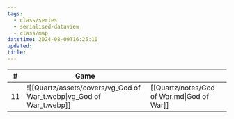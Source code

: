 ```yaml
---
tags:
  - class/series
  - serialised-dataview
  - class/map
datetime: 2024-08-09T16:25:10
updated: 
title:
---
```

<!-- QueryToSerialize: table without id sequence as "#", embed(link(thumbnail)) as Game, file.link as ""  from #class/video-game where series = [[]] sort sequence -->
<!-- SerializedQuery: table without id sequence as "#", embed(link(thumbnail)) as Game, file.link as ""  from #class/video-game where series = [[]] sort sequence -->

| #  | Game                                                                 |                                            |
| -- | -------------------------------------------------------------------- | ------------------------------------------ |
| 11 | ![[Quartz/assets/covers/vg_God of War_t.webp\|vg_God of War_t.webp]] | [[Quartz/notes/God of War.md\|God of War]] |
<!-- SerializedQuery END -->

